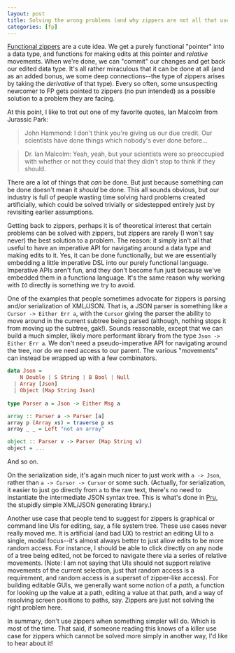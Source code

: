 ```yaml
---
layout: post
title: Solving the wrong problems (and why zippers are not all that useful)
categories: [fp]
---
```


[Functional zippers](http://www.haskell.org/haskellwiki/Zipper) are a cute idea. We get a purely functional "pointer" into a data type, and functions for making edits at this pointer and _relative_ movements. When we're done, we can "commit" our changes and get back our edited data type. It's all rather miraculous that it can be done at all (and as an added bonus, we some deep connections--the type of zippers arises by taking the _derivative_ of that type). Every so often, some unsuspecting newcomer to FP gets pointed to zippers (no pun intended) as a possible solution to a problem they are facing.

At this point, I like to trot out one of my favorite quotes, Ian Malcolm from Jurassic Park:

> John Hammond: I don't think you're giving us our due credit. Our scientists have done things which nobody's ever done before... 

> Dr. Ian Malcolm: Yeah, yeah, but your scientists were so preoccupied with whether or not they could that they didn't stop to think if they should.

There are a lot of things that _can_ be done. But just because something _can_ be done doesn't mean it _should_ be done. This all sounds obvious, but our industry is full of people wasting time solving hard problems created artificially, which could be solved trivially or sidestepped entirely just by revisiting earlier assumptions.

Getting back to zippers, perhaps it is of theoretical interest that certain problems can be solved with zippers, but zippers are rarely (I won't say never) the best solution to a problem. The reason: it simply isn't all that useful to have an imperative API for navigating around a data type and making edits to it. Yes, it can be done functionally, but we are essentially embedding a little imperative DSL into our purely functional language. Imperative APIs aren't fun, and they don't become fun just because we've embedded them in a functiona language. It's the same reason why working with `IO` directly is something we try to avoid.

One of the examples that people sometimes advocate for zippers is parsing and/or serialization of XML/JSON. That is, a JSON parser is something like a `Cursor -> Either Err a`, with the `Cursor` giving the parser the ability to move around in the current subtree being parsed (although, nothing stops it from moving up the subtree, gak!). Sounds reasonable, except that we can build a much simpler, likely more performant library from the type `Json -> Either Err a`. We don't need a pseudo-imperative API for navigating around the tree, nor do we need access to our parent. The various "movements" can instead be wrapped up with a few combinators.

~~~ Haskell
data Json = 
    N Double | S String | B Bool | Null
  | Array [Json]
  | Object (Map String Json)
  
type Parser a = Json -> Either Msg a

array :: Parser a -> Parser [a]
array p (Array xs) = traverse p xs
array _ _ = Left "not an array"

object :: Parser v -> Parser (Map String v)
object = ...
~~~

And so on.

On the serialization side, it's again much nicer to just work with `a -> Json`, rather than `a -> Cursor -> Cursor` or some such. (Actually, for serialization, it easier to just go directly from `a` to the raw text, there's no need to instantiate the intermediate JSON syntax tree. This is what's done in [Pru](https://github.com/pchiusano/pru), the stupidly simple XML/JSON generating library.)

Another use case that people tend to suggest for zippers is graphical or command line UIs for editing, say, a file system tree. These use cases never really moved me. It is artificial (and bad UX) to restrict an editing UI to a single, modal focus--it's almost always better to just allow edits to be more random access. For instance, I should be able to click directly on any node of a tree being edited, not be forced to navigate there via a series of relative movements. (Note: I am not saying that UIs should not support relative movements of the current selection, just that random access is a requirement, and random access is a superset of zipper-like access). For building editable GUIs, we generally want some notion of a _path_, a function for looking up the value at a path, editing a value at that path, and a way of resolving screen positions to paths, say. Zippers are just not solving the right problem here.

In summary, don't use zippers when something simpler will do. Which is most of the time. That said, if someone reading this knows of a killer use case for zippers which cannot be solved more simply in another way, I'd like to hear about it!

